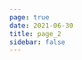 ```yaml
---
page: true
date: 2021-06-30
title: page_2
sidebar: false
---
```

<script setup>
import Page from "./.vitepress/theme/components/Page.vue";
import { useData } from "vitepress";
const { theme } = useData();
const pageSize = theme.value.pageSize;
const posts = theme.value.posts.slice(20,40)
</script>
<Page :posts="posts" :pageCurrent="2" :pagesNum="2" />